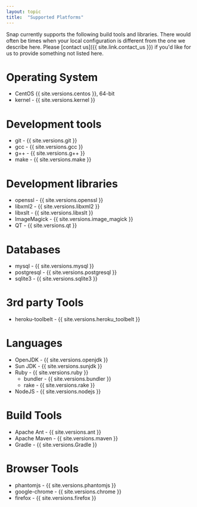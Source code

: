 ```yaml
---
layout: topic
title:  "Supported Platforms"
---
```


Snap currently supports the following build tools and libraries. There would often be times when your local configuration is different from the one we describe here. Please [contact us]({{ site.link.contact_us }}) if you'd like for us to provide something not listed here.

# Operating System

* CentOS {{ site.versions.centos }}, 64-bit
* kernel - {{ site.versions.kernel }}

# Development tools

* git - {{ site.versions.git }}
* gcc - {{ site.versions.gcc }}
* g++ - {{ site.versions.g++ }}
* make - {{ site.versions.make }}

# Development libraries

* openssl - {{ site.versions.openssl }}
* libxml2 - {{ site.versions.libxml2 }}
* libxslt - {{ site.versions.libxslt }}
* ImageMagick - {{ site.versions.image_magick }}
* QT - {{ site.versions.qt }}

# Databases

* mysql - {{ site.versions.mysql }}
* postgresql - {{ site.versions.postgresql }}
* sqlite3    - {{ site.versions.sqlite3 }}

# 3rd party Tools

* heroku-toolbelt - {{ site.versions.heroku_toolbelt }}

# Languages

* OpenJDK - {{ site.versions.openjdk }}
* Sun JDK - {{ site.versions.sunjdk }}
* Ruby - {{ site.versions.ruby }}
  * bundler - {{ site.versions.bundler }}
  * rake - {{ site.versions.rake }}
* NodeJS - {{ site.versions.nodejs }}

# Build Tools

* Apache Ant - {{ site.versions.ant }}
* Apache Maven - {{ site.versions.maven }}
* Gradle - {{ site.versions.Gradle }}

# Browser Tools

* phantomjs - {{ site.versions.phantomjs }}
* google-chrome - {{ site.versions.chrome }}
* firefox - {{ site.versions.firefox }}
